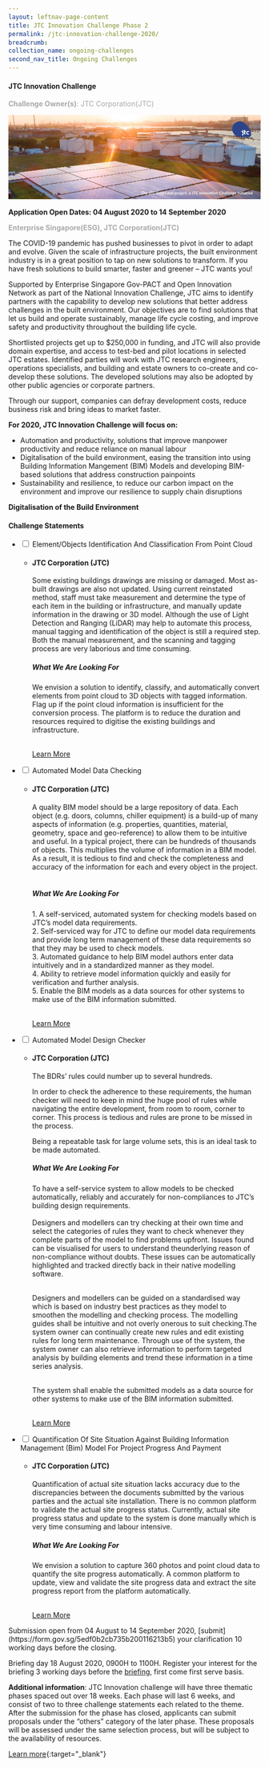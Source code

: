 ```yaml
---
layout: leftnav-page-content
title: JTC Innovation Challenge Phase 2
permalink: /jtc-innovation-challenge-2020/
breadcrumb:
collection_name: ongoing-challenges
second_nav_title: Ongoing Challenges
---
```


#### JTC Innovation Challenge

<font color="#a9a9a9"><b>Challenge Owner(s)</b>: JTC Corporation(JTC)</font>

[![1](/images/ongoing-challenges/JTC-Innovation-Challenge.jpg)](https://gov-pact.ipi-singapore.org/grant-call/jtc-innovation-challenge)

**Application Open Dates: 04 August 2020 to 14 September 2020**<br>

<font color=" #a9a9a9"><b>Enterprise Singapore(ESG), JTC Corporation(JTC)</b></font>

The COVID-19 pandemic has pushed businesses to pivot in order to adapt and evolve. Given the scale of infrastructure projects, the built environment industry is in a great position to tap on new solutions to transform. If you have fresh solutions to build smarter, faster and greener – JTC wants you!

Supported by Enterprise Singapore Gov-PACT and Open Innovation Network as part of the National Innovation Challenge, JTC aims to identify partners with the capability to develop new solutions that better address challenges in the built environment. Our objectives are to find solutions that let us build and operate sustainably, manage life cycle costing, and improve safety and productivity throughout the building life cycle.

Shortlisted projects get up to $250,000 in funding, and JTC will also provide domain expertise, and access to test-bed and pilot locations in selected JTC estates. Identified parties will work with JTC research engineers, operations specialists, and building and estate owners to co-create and co-develop these solutions. The developed solutions may also be adopted by other public agencies or corporate partners.

Through our support, companies can defray development costs, reduce business risk and bring ideas to market faster. 

<b>For 2020, JTC Innovation Challenge will focus on:</b>

<ul>
  <li>Automation and productivity, solutions that improve manpower productivity and reduce reliance on manual labour</li>
  <li>Digitalisation of the build environment, easing the transition into using Building Information Mangement (BIM) Models and developing BIM-based solutions that address construction painpoints</li>
  <li>Sustainability and resilience, to reduce our carbon impact on the environment and improve our resilience to supply chain disruptions</li>
</ul>
 
<b>Digitalisation of the Build Environment</b><br>

<div id="wrapper">
    <h4> Challenge Statements </h4>
<ul>
    <li>
    <input type="checkbox" id="list-item-1">
    <label for="list-item-1" class="first">Element/Objects Identification And Classification From Point Cloud</label>
        <ul>
          <li><b><h4>JTC Corporation (JTC)</h4></b>Some existing buildings drawings are missing or damaged. Most as-built drawings are also not updated. Using current reinstated method, staff must take measurement and determine the type of each item in the building or infrastructure, and manually update information in the drawing or 3D model. Although the use of Light Detection and Ranging (LiDAR) may help to automate this process, manual tagging and identification of the object is still a required step. Both the manual measurement, and the scanning and tagging process are very laborious and time consuming.
<h5>What We Are Looking For</h5>
We envision a solution to identify, classify, and automatically convert elements from point cloud to 3D objects with tagged information. Flag up if the point cloud information is insufficient for the conversion process. The platform is to reduce the duration and resources required to digitise the existing buildings and infrastructure.<br><br>

<a href="https://gov-pact.ipi-singapore.org/challenges/challenge-statement-1-elementobjects-identification-and-classification-point-cloud" >Learn More</a>
          </li>
        </ul>
      </li>
     <li>
    <input type="checkbox" id="list-item-2">
    <label for="list-item-2">Automated Model Data Checking</label>
      <ul>
        <li><b><h4>JTC Corporation (JTC)</h4></b>A quality BIM model should be a large repository of data. Each object (e.g. doors, columns, chiller equipment) is a build-up of many aspects of information (e.g. properties, quantities, material, geometry, space and geo-reference) to allow them to be intuitive and useful. In a typical project, there can be hundreds of thousands of objects. This multiplies the volume of information in a BIM model. As a result, it is tedious to find and check the completeness and accuracy of the information for each and every object in the project.<br><br>

<h5>What We Are Looking For</h5>
1. A self-serviced, automated system for checking models based on JTC’s model data requirements.<br>
2. Self-serviced way for JTC to define our model data requirements and provide long term management of these data requirements so that they may be used to check models.<br>
3. Automated guidance to help BIM model authors enter data intuitively and in a standardized manner as they model.<br>
4. Ability to retrieve model information quickly and easily for verification and further analysis.<br>
5. Enable the BIM models as a data sources for other systems to make use of the BIM information submitted.<br><br>


<a href="https://gov-pact.ipi-singapore.org/challenges/challenge-statement-2-automated-model-data-checking-0" >Learn More</a>
        </li>
       </ul>
    </li>
    <li>
    <input type="checkbox" id="list-item-3">
    <label for="list-item-3">Automated Model Design Checker</label>
      <ul>
        <li><b><h4>JTC Corporation (JTC)</h4></b>The BDRs’ rules could number up to several hundreds.

In order to check the adherence to these requirements, the human checker will need to keep in mind the huge pool of rules while navigating the entire development, from room to room, corner to corner. This process is tedious and rules are prone to
be missed in the process.

Being a repeatable task for large volume sets, this is an ideal task to be made automated.


<h5>What We Are Looking For</h5>
To have a self-service system to allow models to be checked automatically, reliably and accurately for non-compliances to JTC’s building design requirements.<br><br>
Designers and modellers can try checking at their own time and select the categories of rules they want to check whenever they complete parts of the model to find problems upfront. Issues found can be visualised for users to understand theunderlying reason of non-compliance without doubts. These issues can be automatically highlighted and tracked directly back in their native modelling software. <br><br>

Designers and modellers can be guided on a standardised way which is based on industry best practices as they model to smoothen the modelling and checking process. The modelling guides shall be intuitive and not overly onerous to suit checking.The system owner can continually create new rules and edit existing rules for long term maintenance. Through use of the system, the system owner can also retrieve information to perform targeted analysis by building elements and trend these information in a time series analysis.<br><br>

The system shall enable the submitted models as a data source for other systems to make use of the BIM information submitted.<br><br>


<a href="https://gov-pact.ipi-singapore.org/challenges/challenge-statement-3-automated-model-design-checker" >Learn More</a>
        </li>
       </ul>
    </li>
    <li>
    <input type="checkbox" id="list-item-4">
    <label for="list-item-4">Quantification Of Site Situation Against Building Information Management (Bim) Model For Project Progress And Payment</label>
      <ul>
        <li><b><h4>JTC Corporation (JTC)</h4></b>Quantification of actual site situation lacks accuracy due to the discrepancies between the documents submitted by the various parties and the actual site installation. There is no common platform to validate the actual site progress status. Currently, actual site progress status and update to the system is done manually which is very time consuming and labour intensive.
<h5>What We Are Looking For</h5>
We envision a solution to capture 360 photos and point cloud data to quantify the site progress automatically. A common platform to update, view and validate the site progress data and extract the site progress report from the platform automatically.<br><br>


<a href="https://gov-pact.ipi-singapore.org/challenges/challenge-statement-4-quantification-site-situation-against-building-information" >Learn More</a>
        </li>
       </ul>
    </li>
</ul>
</div>
Submission open from 04 August to 14 September 2020, [submit](https://form.gov.sg/5edf0b2cb735b200116213b5) your clarification 10 working days before the closing.

Briefing day 18 August 2020, 0900H to 1100H. Register your interest for the briefing 3 working days before the [briefing](https://form.gov.sg/5edf7083ea153a0011efd59d), first come first serve basis.

<b>Additional information</b>: JTC Innovation challenge will have three thematic phases spaced out over 18 weeks. Each phase will last 6 weeks, and consist of two to three challenge statements each related to the theme. After the submission for the phase has closed, applicants can submit proposals under the “others” category of the later phase. These proposals will be assessed under the same selection process, but will be subject to the availability of resources. 

[Learn more](https://gov-pact.ipi-singapore.org/grant-call/jtc-innovation-challenge){:target="_blank"}
